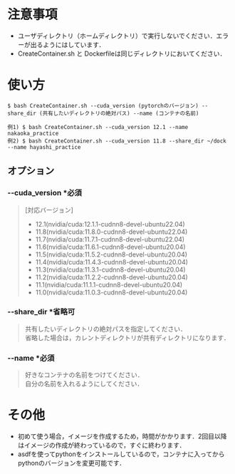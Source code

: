 # 注意事項
- ユーザディレクトリ（ホームディレクトリ）で実行しないでください．エラーが出るようにはしています．
- CreateContainer.sh と Dockerfileは同じディレクトリにおいてください．

# 使い方
```
$ bash CreateContainer.sh --cuda_version (pytorchのバージョン) --share_dir (共有したいディレクトリの絶対パス) --name (コンテナの名前)

例1) $ bash CreateContainer.sh --cuda_version 12.1 --name nakaoka_practice
例2) $ bash CreateContainer.sh --cuda_version 11.8 --share_dir ~/dock --name hayashi_practice
```

## オプション
### --cuda_version *必須
> [対応バージョン]  
>- 12.1(nvidia/cuda:12.1.1-cudnn8-devel-ubuntu22.04)
>- 11.8(nvidia/cuda:11.8.0-cudnn8-devel-ubuntu22.04)
>- 11.7(nvidia/cuda:11.7.1-cudnn8-devel-ubuntu22.04)
>- 11.6(nvidia/cuda:11.6.1-cudnn8-devel-ubuntu20.04)
>- 11.5(nvidia/cuda:11.5.2-cudnn8-devel-ubuntu20.04)
>- 11.4(nvidia/cuda:11.4.3-cudnn8-devel-ubuntu20.04)
>- 11.3(nvidia/cuda:11.3.1-cudnn8-devel-ubuntu20.04)
>- 11.2(nvidia/cuda:11.2.2-cudnn8-devel-ubuntu20.04)
>- 11.1(nvidia/cuda:11.1.1-cudnn8-devel-ubuntu20.04)
>- 11.0(nvidia/cuda:11.0.3-cudnn8-devel-ubuntu20.04)

### --share_dir *省略可
> 共有したいディレクトリの絶対パスを指定してください．  
> 省略した場合は，カレントディレクトリが共有ディレクトリになります．

### --name *必須
> 好きなコンテナの名前をつけてください．  
> 自分の名前を入れるようにしてください．

# その他
- 初めて使う場合，イメージを作成するため，時間がかかります．2回目以降はイメージの作成が終わっているので，すぐに終わります．
- asdfを使ってpythonをインストールしているので，コンテナに入ってからpythonのバージョンを変更可能です．
